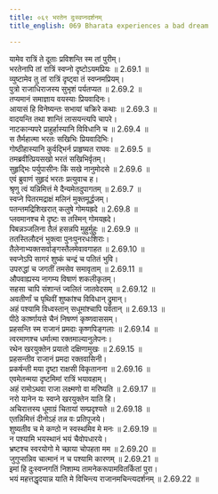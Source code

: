 ```yaml
---
title: ०६९ भरतेन दुःस्वप्नदर्शनम्
title_english: 069 Bharata experiences a bad dream

---
```

<div class="audioEmbed"  caption="श्रीराम-हरिसीताराममूर्ति-घनपाठिभ्यां वचनम्" src="https://archive.org/download/Ramayana-recitation-Sriram-harisItArAmamUrti-Ghanapaati-v2/Kanda_2/Kanda_2_AYK-069-Bharathena_Duswapna_Darshanam.mp3"></div>

  
यामेव रात्रिं ते दूताः प्रविशन्ति स्म तां पुरीम्।  
भरतेनापि तां रात्रिं स्वप्नो दृष्टोऽयमप्रियः ॥ 2.69.1 ॥   
व्युष्टामेव तु तां रात्रिं दृष्ट्वा तं स्वप्नमप्रियम्।  
पुत्रो राजाधिराजस्य सुभृशं पर्यतप्यत ॥ 2.69.2 ॥   
तप्यमानं समाज्ञाय वयस्याः प्रियवादिनः।  
आयासं हि विनेष्यन्तः सभायां चक्रिरे कथाः ॥ 2.69.3 ॥   
वादयन्ति तथा शान्तिं लासयन्त्यपि चापरे।  
नाटकान्यपरे प्राहुर्हास्यानि विविधानि च ॥ 2.69.4 ॥   
स तैर्महात्मा भरतः सखिभिः प्रियवादिभिः।  
गोष्ठीहास्यानि कुर्वद्भिर्न प्राहृष्यत राघवः ॥ 2.69.5 ॥   
तमब्रवीत्प्रियसखो भरतं सखिभिर्वृतम्।  
सुहृद्भिः पर्युपासीनः किं सखे नानुमोदसे ॥ 2.69.6 ॥   
एवं ब्रुवाणं सुहृदं भरतः प्रत्युवाच ह।  
श्रृणु त्वं यन्निमित्तं मे दैन्यमेतदुपागतम् ॥ 2.69.7 ॥   
स्वप्ने पितरमद्राक्षं मलिनं मुक्तमूर्द्धजम्।  
पतन्तमद्रिशिखरात् कलुषे गोमयह्रदे ॥ 2.69.8 ॥   
प्लवमानश्च मे दृष्टः स तस्मिन् गोमयह्रदे।  
पिबन्नञ्जलिना तैलं हसन्नपि मुहुर्मुहुः ॥ 2.69.9 ॥   
ततस्तिलौदनं भुक्त्वा पुनःपुनरधःशिराः।  
तैलेनाभ्यक्तसर्वाङ्गस्तैलमेवावगाहत ॥ 2.69.10 ॥   
स्वप्नेऽपि सागरं शुष्कं चन्द्रं च पतितं भुवि।  
उपरुद्धां च जगतीं तमसेव समावृताम् ॥ 2.69.11 ॥   
औपवाह्यस्य नागम्य विषाणं शकलीकृतम्।  
सहसा चापि संशान्तं ज्वलितं जातवेदसम् ॥ 2.69.12 ॥   
अवतीर्णां च पृथिवीं शुष्कांश्च विविधान् द्रुमान्।  
अहं पश्यामि विध्वस्तान् सधूमांश्चापि पर्वतान् ॥ 2.69.13 ॥   
पीठे कार्ष्णायसे चैनं निषण्णं कृष्णवाससम्।  
प्रहसन्ति स्म राजानं प्रमदाः कृष्णपिङ्गलाः ॥ 2.69.14 ॥   
त्वरमाणश्च धर्मात्मा रक्तमाल्यानुलेपनः।  
रथेन खरयुक्तेन प्रयातो दक्षिणामुखः ॥ 2.69.15 ॥   
प्रहसन्तीव राजानं प्रमदा रक्तवासिनी।  
प्रकर्षन्ती मया दृष्टा राक्षसी विकृतानना ॥ 2.69.16 ॥   
एवमेतन्मया दृष्टमिमां रात्रिं भयावहाम्।  
अहं रामोऽथवा राजा लक्ष्मणो वा मरिष्यति ॥ 2.69.17 ॥   
नरो यानेन यः स्वप्ने खरयुक्तेन याति हि।  
अचिरात्तस्य धूमाग्रं चितायां सम्प्रदृश्यते ॥ 2.69.18 ॥   
एतन्निमित्तं दीनोऽहं तन्न वः प्रतिपूजये।  
शुष्यतीव च मे कण्ठो न स्वस्थमिव मे मनः ॥ 2.69.19 ॥   
न पश्यामि भयस्थानं भयं चैवोपधारये।  
भ्रष्टश्च स्वरयोगो मे च्छाया चोपहता मम ॥ 2.69.20 ॥   
जुगुप्सन्निव चात्मानं न च पश्यामि कारणम् ॥ 2.69.21 ॥   
इमां हि दुःस्वप्नगतिं निशाम्य तामनेकरूपामवितर्कितां पुरा।  
भयं महत्तद्धृदयान्न याति मे विचिन्त्य राजानमचिन्त्यदर्शनम् ॥ 2.69.22 ॥   